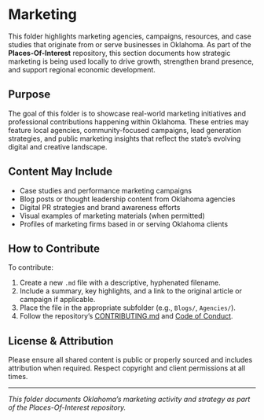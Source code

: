 # Marketing

This folder highlights marketing agencies, campaigns, resources, and case studies that originate from or serve businesses in Oklahoma. As part of the **Places-Of-Interest** repository, this section documents how strategic marketing is being used locally to drive growth, strengthen brand presence, and support regional economic development.

## Purpose

The goal of this folder is to showcase real-world marketing initiatives and professional contributions happening within Oklahoma. These entries may feature local agencies, community-focused campaigns, lead generation strategies, and public marketing insights that reflect the state’s evolving digital and creative landscape.

## Content May Include

- Case studies and performance marketing campaigns  
- Blog posts or thought leadership content from Oklahoma agencies  
- Digital PR strategies and brand awareness efforts  
- Visual examples of marketing materials (when permitted)  
- Profiles of marketing firms based in or serving Oklahoma clients  

## How to Contribute

To contribute:
1. Create a new `.md` file with a descriptive, hyphenated filename.
2. Include a summary, key highlights, and a link to the original article or campaign if applicable.
3. Place the file in the appropriate subfolder (e.g., `Blogs/`, `Agencies/`).
4. Follow the repository’s [CONTRIBUTING.md](../../CONTRIBUTING.md) and [Code of Conduct](../../CODE_OF_CONDUCT.md).

## License & Attribution

Please ensure all shared content is public or properly sourced and includes attribution when required. Respect copyright and client permissions at all times.

---

*This folder documents Oklahoma’s marketing activity and strategy as part of the Places-Of-Interest repository.*